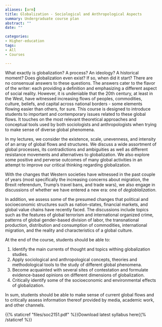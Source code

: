 ```yaml
---
aliases: [arm]
title: Globalization - Sociological and Anthropological Aspects
summary: Undergraduate course plan
abstract: ""
date: ""

categories:
- Higher-education
tags:
- All
- Courses

---
```


What exactly is globalization? A process? An ideology? A historical moment? Does globalization even exist? If so, when did it start? There are no consensual answers to these questions. The answers cater to the flavor of the writer: each providing a definition and emphasizing a different aspect of social reality. However, it is undeniable that the 20th century, at least in the West, have witnessed increasing flows of peoples, commodities, culture, beliefs, and capital across national borders - some elements flowing easier than others, for sure. This course is designed to introduce students to important and contemporary issues related to these global flows. It touches on the most relevant theoretical approaches and conceptual tools used by both sociologists and anthropologists when trying to make sense of diverse global phenomena. 

In my lectures, we consider the existence, scale, unevenness, and intensity of an array of global flows and structures. We discuss a wide assortment of global processes, its contradictions and ambiguities as well as different resistance movements and alternatives to globalization. We also explore some positive and perverse outcomes of many global activities in an attempt to improve our critical thinking regarding globalization.

With the changes that Western societies have witnessed in the past couple of years (most specifically the increasing concerns about migration, the Brexit referendum, Trump’s travel bans, and trade wars), we also engage in discussions of whether we have entered a new era: one of *degloblalization*.

In addition, we assess some of the presumed changes that political and socioeconomic structures such as nation-states, financial markets, and global value chains have recently faced. The discussions include topics such as the features of global terrorism and international organized crime, patterns of global gender-based division of labor, the transnational production, distribution and consumption of commodities, international migration, and the reality and characteristics of a global culture. 

At the end of the course, students should be able to:
1) Identify the main currents of thought and topics withing globalization studies.
2) Apply sociological and anthropological concepts, theories and methodological tools to the study of different global phenomena. 
3) Become acquainted with several sites of contestation and formulate evidence-based opinions on different dimensions of globalization.
4) Critically identify some of the socioeconomic and environmental effects of globalization.

In sum, students should be able to make sense of current global flows and to critically assess information thereof provided by media, academic work, and other 
channels.

{{% staticref "files/soc2151.pdf" %}}Download latest syllabus here{{% /staticref %}}
